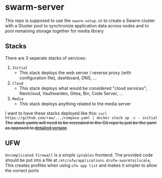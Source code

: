 # swarm-server
This repo is supposed to use the `swarm-setup.sh` to create a Swarm cluster with a Gluster pool to synchronize application data across nodes and to pool remaining storage together for media library

## Stacks

There are 3 seperate stacks of services:
1. `Initial`
    - This stack deploys the web server / reverse proxy (with configuration file), dashboard, DNS, ...
2. `Cloud`
    - This stack deploys what would be considered "cloud services"; Nextcloud, Vaultwarden, Gitea, Bin, Code Server, ...
3. `Media`
    - This stack deploys anything related to the media server

I want to have these stacks deployed like this: `curl https://github.com/raw/.../compose.yaml | docker stack up -c - initial` \
~~The stack yamls will need to be recreated in the Git repo to just be the yaml as opposed to [detailed version](https://git.cafio.co/casey/swarm-server/src/commit/0a699d4e96c83b28e40b68bbc9828bb2e1b3d2be/Compose%20File%28s%29.md)~~

## UFW
`Uncomplicated Firewall` is a simple `iptables` frontend. The provided code should be put into a file at `/etc/ufw/applications.d/ufw-swarmtailscale`, This creates profiles when using `ufw app list` and makes it simpler to allow the correct ports
